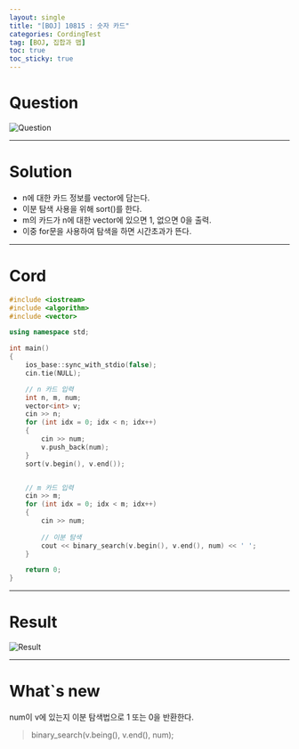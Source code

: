 ```yaml
---
layout: single
title: "[BOJ] 10815 : 숫자 카드"
categories: CordingTest
tag: [BOJ, 집합과 맵]
toc: true
toc_sticky: true
---
```


# Question
![Question](https://user-images.githubusercontent.com/97664446/171432566-0ee3edf7-1444-41a3-bad2-335b31824b3c.PNG)

***

# Solution
- n에 대한 카드 정보를 vector에 담는다.
- 이분 탐색 사용을 위해 sort()를 한다.
- m의 카드가 n에 대한 vector에 있으면 1, 없으면 0을 출력.
- 이중 for문을 사용하여 탐색을 하면 시간초과가 뜬다.

***

# Cord
```c++
#include <iostream>
#include <algorithm>
#include <vector>

using namespace std;

int main()
{
    ios_base::sync_with_stdio(false);
    cin.tie(NULL);

    // n 카드 입력
    int n, m, num;
    vector<int> v;
    cin >> n;
    for (int idx = 0; idx < n; idx++)
    {
        cin >> num;
        v.push_back(num);
    }
    sort(v.begin(), v.end());


    // m 카드 입력
    cin >> m;
    for (int idx = 0; idx < m; idx++)
    {
        cin >> num;
        
        // 이분 탐색
        cout << binary_search(v.begin(), v.end(), num) << ' ';
    }

    return 0;
}
```

***

# Result
![Result](https://user-images.githubusercontent.com/97664446/171432575-d2c67265-d573-4ae1-9fc4-1ce713172d5c.PNG)

***

# What`s new

num이 v에 있는지 이분 탐색법으로 1 또는 0을 반환한다.
> binary_search(v.being(), v.end(), num);